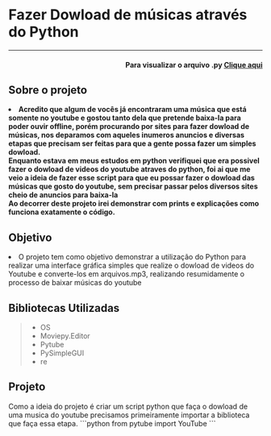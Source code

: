<h1> Fazer Dowload de músicas através do Python </h1>
<hr>

<h4 align='right'>Para visualizar o arquivo .py <a href='Mp3_Dowloader.py'> Clique aqui </a> </h4>

<h2>Sobre o projeto </h2>
<li> <b>Acredito que algum de vocês já encontraram uma música que está somente no youtube e gostou tanto dela que pretende baixa-la para poder ouvir offline, porém procurando por sites para fazer dowload de músicas, nos deparamos com aqueles inumeros anuncios e diversas etapas que precisam ser feitas para que a gente possa fazer um simples dowload. <br>
Enquanto estava em meus estudos em python verifiquei que era possivel fazer o dowload de videos do youtube atraves do python, foi ai que me veio a ideia de fazer esse script para que eu possar fazer o dowload das músicas que gosto do youtube, sem precisar passar pelos diversos sites cheio de anuncios para baixa-la <br>
Ao decorrer deste projeto irei demonstrar com prints e explicações como funciona exatamente o código. </b>
</li>

<h2>Objetivo</h2>
<li> O projeto tem como objetivo demonstrar a utilização do Python para realizar uma interface gráfica simples que realize o dowload de videos do Youtube e converte-los em arquivos.mp3, realizando resumidamente o processo de baixar músicas do youtube</li>

<h2>Bibliotecas Utilizadas </h2>
<blockquote>
    <ul> 
        <li> OS </li> 
        <li> Moviepy.Editor </li>
        <li> Pytube </li> 
        <li> PySimpleGUI </li> 
        <li> re </li> 
    </ul> 
</blockquote>

<h2> Projeto </h2>
Como a ideia do projeto é criar um script python que faça o dowload de uma musica do youtube precisamos primeiramente importar a biblioteca que faça essa etapa.
```python
from pytube import YouTube
```
